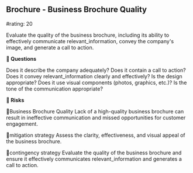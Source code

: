 

## Brochure - Business Brochure Quality

#rating: 20


Evaluate the quality of the business brochure, including its ability to effectively communicate relevant_information, convey the company's image, and generate a call to action.

**💭 Questions**

Does it describe the company adequately? Does it contain a call to action? Does it convey relevant_information clearly and effectively? Is the design appropriate? Does it use visual components (photos, graphics, etc.)? Is the tone of the communication appropriate?

**🚨 Risks**

🚨Business Brochure Quality
Lack of a high-quality business brochure can result in ineffective communication and missed opportunities for customer engagement.

🚨mitigation strategy
Assess the clarity, effectiveness, and visual appeal of the business brochure.

🚨contingency strategy
Evaluate the quality of the business brochure and ensure it effectively communicates relevant_information and generates a call to action.




